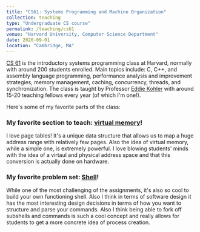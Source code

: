 ```yaml
---
title: "CS61: Systems Programming and Machine Organization"
collection: teaching
type: "Undergraduate CS course"
permalink: /teaching/cs61
venue: "Harvard University, Computer Science Department"
date: 2020-09-01
location: "Cambridge, MA"
---
```


[CS 61](https://cs61.seas.harvard.edu/) is the introductory systems programming class at Harvard, normally with around 200 students enrolled. Main topics include: C, C++, and assembly language programming, performance analysis and improvement strategies, memory management, caching, concurrency, threads, and synchronization. The class is taught by Professor [Eddie Kohler](https://read.seas.harvard.edu/~kohler/) with around 15-20 teaching fellows every year (of which I'm one!).

Here's some of my favorite parts of the class:

### My favorite section to teach: [virtual memory](https://cs61.seas.harvard.edu/site/2021/Section6/)!
I love page tables! It's a unique data structure that allows us to map a huge address range with relatively few pages. Also the idea of virtual memory, while a simple one, is extremely powerful. I love blowing students' minds with the idea of a virtaul and physical address space and that this conversion is actually done on hardware.

### My favorite problem set: [Shell](https://cs61.seas.harvard.edu/site/2021/Shell/)!
While one of the most challenging of the assignments, it's also so cool to build your own functioning shell. Also I think in terms of software design it has the most interesting design decisions in terms of how you want to structure and parse your commands. Also I think being able to fork off subshells and commands is such a cool concept and really allows for students to get a more concrete idea of process creation.
